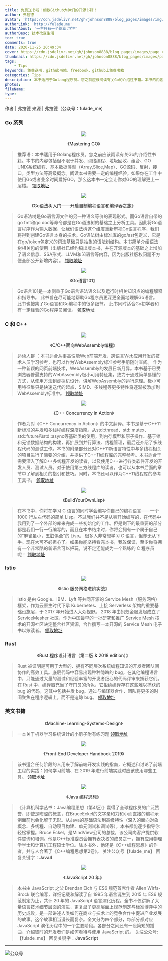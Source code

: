 ```yaml
---
title: 免费送书啦！细数Github大神们的开源书籍！
author: 弗拉德
avatar: 'https://cdn.jsdelivr.net/gh/johnson8888/blog_pages/images/img/avatar.jpg'
authorLink: 'http://fulade.me'
authorAbout: '一生只有一个职业:学生'
authorDesc: 技术改变生活
toc: true
comments: true
date: 2020-11-25 20:49:34
cover: https://cdn.jsdelivr.net/gh/johnson8888/blog_pages/images/page_conver_freebook.png
thumbnail: https://cdn.jsdelivr.net/gh/johnson8888/blog_pages/images/page_conver_freebook.png
tags:
    - Tips
keywords: 免费送书，github书籍，freebook，github上免费书籍
categories: Tips
description: 本书适用于Golang程序员。您之前应该阅读有关Go的介绍性书籍。本书的内容包括但不限于并发、网络编程、垃圾回收、组合、GO UNIX系统编程、基本数据类型（Array,Slice,Map）、GO源码、反射，接口，类型方法等高级概念。阅读本书需要一定的编程经验。如果你在工作中使用Go或者业余时间爱好GO，那么这本书一定会让你对GO的理解更上一层楼。
photos:
fileName:
type:
---
```


作者 | 弗拉德
来源 | 弗拉德（公众号：fulade_me)


### Go 系列

<p align="center">
  <img src="https://cdn.jsdelivr.net/gh/johnson8888/blog_pages/images/2020_11_23_book_2.jpeg" />
</p>
<p align="center">
《Mastering GO》
</p>

>推荐语：本书适用于Golang程序员。您之前应该阅读有关Go的介绍性书籍。本书的内容包括但不限于并发、网络编程、垃圾回收、组合、GO UNIX系统编程、基本数据类型（Array,Slice,Map）、GO源码、反射，接口，类型方法等高级概念。阅读本书需要一定的编程经验。如果你在工作中使用Go或者业余时间爱好GO，那么这本书一定会让你对GO的理解更上一层楼。
[领取地址](https://github.com/hantmac/Mastering_Go_ZH_CN)
<!--more-->

<p align="center">
  <img src="https://cdn.jsdelivr.net/gh/johnson8888/blog_pages/images/2020_11_23_book_6.png" />
</p>

<p align="center">
《Go语法树入门——开启自制编程语言和编译器之旅》
</p>  

>Go语法树是Go语言源文件的另一种语义等价的表现形式。而Go语言自带的go fmt和go doc等命令都是在Go语法树的基础之上分析工具。因此将Go语言程序作为输入数据，让我们语法树这个维度重新审视Go语言程序，我们将得到创建Go语言本身的技术。Go语法树由标准库的go/ast包定义，它是在go/token包定义的词法基础只是抽象的语法树结构。本书简单介绍语法树相关包的使用（出版社已经约稿出版本书，并在开源版本的基础之上增加了语义信息、SSA形式、LLVM和凹语言等内容，因为出版社版权问题不方便全部公开新增内容）。
[领取地址](https://github.com/chai2010/go-ast-book)


<p align="center">
  <img src="https://cdn.jsdelivr.net/gh/johnson8888/blog_pages/images/2020_11_23_book_18.png" />
</p>
<p align="center">
《Go语言101》
</p>   

> Go语言101是一本侧重于Go语言语法语义以及运行时相关知识点的编程解释和指导书。 此书旨在尽可能地帮助Go程序员更深更全面地理解Go语言。 此书也搜集了Go语言和Go编程中的很多细节。 此书同时适合Go初学者和有一定经验的Go程序员阅读。
[领取地址](https://github.com/golang101/golang101)

### C 和 C++

<p align="center">
  <img src="https://cdn.jsdelivr.net/gh/johnson8888/blog_pages/images/2020_11_23_book_15.png" />
</p>

<p align="center">
《C/C++面向WebAssembly编程》
</p>  

> 适读人群 ：本书适合从事高性能Web前端开发、跨语言Web应用开发的技术人员学习参考，也可以作为WebAssembly标准参考手册随时查阅。
作为一种新颖的网页前端技术，WebAssembly的发展日新月异。本书基于已受浏览器普遍支持的WebAssembly极小可用特征集，致力于通过简单易懂的方式，从使用方法到虚拟机设计，讲解WebAssembly的运行原理。极小可用特征集只是快速迭代的起点，SIMD、多线程等更多特性将逐渐被添加到WebAssembly标准中。
[领取地址](https://github.com/3dgen/cppwasm-book)



<p align="center">
  <img src="https://cdn.jsdelivr.net/gh/johnson8888/blog_pages/images/2020_11_23_book_16.jpeg" />
</p>

<p align="center">
《C++ Concurrency in Action》
</p>  

> 作者为对《C++ Concurrency in Action》的中文翻译。本书是基于C++11新标准的并发和多线程编程深度指南。从std::thread、std::mutex、std::future和std::async等基础类的使用，到内存模型和原子操作、基于锁和无锁数据结构的构建，再扩展到并行算法、线程管理，最后还介绍了多线程代码的测试工作。本书的附录部分还对C++11新语言特性中与多线程相关的项目进行了简要的介绍，并提供了C++11线程库的完整参考。本书适合于需要深入了解C++多线程开发的读者，以及使用C++进行各类软件开发的开发人员、测试人员。对于使用第三方线程库的读者，也可以从本书后面的章节中了解到相关的指引和技巧。同时，本书还可以作为C++11线程库的参考工具书。
[领取地址](https://github.com/xiaoweiChen/Cpp_Concurrency_In_Action)

<p align="center">
  <img src="https://cdn.jsdelivr.net/gh/johnson8888/blog_pages/images/2020_11_23_book_5.png" />
</p>

<p align="center">
《BuildYourOwnLisp》
</p> 

> 在本书中，你将在学习 C 语言的同时学会编写你自己的编程语言——一个 1000 行左右代码的简单 Lisp。不过我们并不是从零开始编写的，在代码中我用到了一个外部的库来完成一些初始化的工作。但是剩下的最重要的部分都是我们一行一行编写的，而且在本书结束时，你将会拥有一个属于自己的“麻雀虽小，五脏俱全”的 Lisp。
很多人非常想学习 C 语言，但却无从下手。现在大可不必担心了。如果你能坚持看完本书，我敢保证，至少你将拥有一个非常酷的新语言可以把玩，说不定还能成为一个熟练的 C 程序员呢！
[领取地址](https://ksco.gitbooks.io/build-your-own-lisp/content)


### Istio
<p align="center">
  <img src="https://cdn.jsdelivr.net/gh/johnson8888/blog_pages/images/2020_11_23_book_8.jpg" />
</p>
<p align="center">
《Istio 服务网格进阶实战》
</p> 

> Istio 是由 Google、IBM、Lyft 等共同开源的 Service Mesh（服务网格）框架，作为云原生时代下承 Kubernetes、上接 Serverless 架构的重要基础设施层，于 2017 年开始进入大众视野。
2018 年由蚂蚁金服发起成立了 ServiceMesher 社区，作为中国最早的一批研究和推广 Service Mesh 技术的开源社区决定整合社区资源，合作撰写一本开源的 Service Mesh 电子书以飨读者。
[领取地址](https://github.com/servicemesher/istio-handbook)



### Rust
<p align="center">
《Rust 程序设计语言（第二版 & 2018 edition）》
</p> 

> Rust 被证明是可用于大型的、拥有不同层次系统编程知识的开发者团队间协作的高效工具。底层代码中容易出现种种隐晦的 bug，在其他编程语言中，只能通过大量的测试和经验丰富的开发者细心的代码评审来捕获它们。在 Rust 中，编译器充当了守门员的角色，它拒绝编译存在这些难以捕获的 bug 的代码，这其中包括并发 bug。通过与编译器合作，团队将更多的时间聚焦在程序逻辑上，而不是追踪 bug。
[领取地址](https://github.com/KaiserY/trpl-zh-cn)


### 英文书籍
<p align="center">
《Machine-Learning-Systems-Design》
</p> 

> 一本关于机器学习系统设计的小册子附有练习题
[领取地址](https://github.com/chiphuyen/machine-learning-systems-design)

<p align="center">
  <img src="https://cdn.jsdelivr.net/gh/johnson8888/blog_pages/images/2020_11_23_book_9.jpg" />
</p>
<p align="center">
《Front-End Developer Handbook 2019》
</p> 

> 该书适合任何阶段的人用来了解前端开发实践的指南，它概述和讨论了前端工程的实践：如何学习前端、在 2019 年进行前端实践时应该使用哪些工具。
[领取地址](https://frontendmasters.com/books/front-end-handbook/2019/#1)








<p align="center">
  <img src="https://cdn.jsdelivr.net/gh/johnson8888/blog_pages/images/2020_11_23_book_1.jpg" />
</p>
<p align="center">
《Java 编程思想》
</p> 

>《计算机科学丛书：Java编程思想（第4版）》赢得了全球程序员的广泛赞誉，即使是晦涩的概念，在BruceEckel的文字亲和力和小而直接的编程示例面前也会化解于无形。从Java的基础语法到高级特性（深入的面向对象概念、多线程、自动项目构建、单元测试和调试等），本书都能逐步指导你轻松掌握。Bruce Eckel，是MindView公司的总裁，该公司向客户提供软件咨询和培训。他是C++标准委员会拥有表决权的成员之一，拥有应用物理学学士和计算机工程硕士学位。除本书外，他还是《C++编程思想》的作者，并与人合著了《C++编程思想第2卷》。
关注公众号【fulade_me】
回复关键字：**Java4**



<p align="center">
  <img src="https://cdn.jsdelivr.net/gh/johnson8888/blog_pages/images/2020_11_23_book_4.png" />
</p>
<p align="center">
《JavaScript 20 年》
</p> 

> 本书由 JavaScript 之父 Brendan Eich 与 ES6 规范首席作者 Allen Wirfs-Brock 联合编写，详细记载和解读了自 1995 年语言诞生到 2015 年 ES6 规范制定为止，共计 20 年的 JavaScript 语言演化历程。全书不仅讲解了大量语言技术细节层面的演进，更复盘了更高层面上规范制定与标准博弈中的历史成败，是一部讲述人类如何在商业与技术上的竞争合作中促进产业发展的故事。这个故事相当漫长而复杂。全文分为四个部分，每部分都对应 JavaScript 演化历程中的一个主要阶段。各部分之间还有一段简短的插曲，介绍彼时的开发者们是如何看待与使用 JavaScript 的。
关注公众号:【fulade_me】
回复关键字：**JavaScript**








***
![公众号](https://cdn.jsdelivr.net/gh/johnson8888/blog_pages/images/page_footer.jpg)



